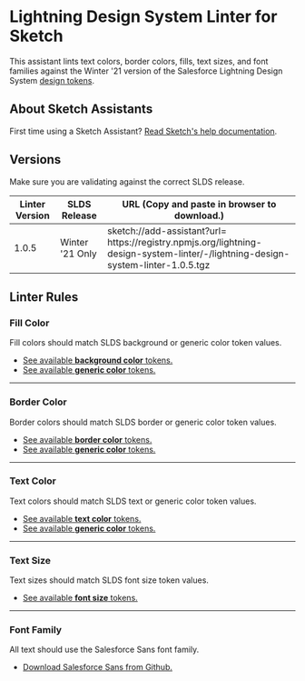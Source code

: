 # Lightning Design System Linter for Sketch

This assistant lints text colors, border colors, fills, text sizes, and font families against the
Winter '21 version of the Salesforce Lightning Design System
[design tokens](https://www.lightningdesignsystem.com/design-tokens/).

## About Sketch Assistants

First time using a Sketch Assistant?
[Read Sketch's help documentation](https://www.sketch.com/docs/assistants/).

## Versions

Make sure you are validating against the correct SLDS release.

| Linter Version | SLDS Release    | URL (Copy and paste in browser to download.)                                                                                                      |
| -------------- | --------------- | ------------------------------------------------------------------------------------------------------------------------------------------------- |
| 1.0.5          | Winter '21 Only | sketch://add-assistant?url=<br/>h<span>tt</span>ps://registry.npmjs.org/lightning-design-system-linter/-/lightning-design-system-linter-1.0.5.tgz |

## Linter Rules

<h3 id='lightning-design-system-linter/fill-color'>Fill Color</h3>

Fill colors should match SLDS background or generic color token values.

- [See available **background color** tokens.](https://www.lightningdesignsystem.com/design-tokens/#category-background-color)
- [See available **generic color** tokens.](https://www.lightningdesignsystem.com/design-tokens/#category-color)

---

<h3 id='lightning-design-system-linter/border-color'>Border Color</h3>

Border colors should match SLDS border or generic color token values.

- [See available **border color** tokens.](https://www.lightningdesignsystem.com/design-tokens/#category-border-color)
- [See available **generic color** tokens.](https://www.lightningdesignsystem.com/design-tokens/#category-color)

---

<h3 id='lightning-design-system-linter/text-color'>Text Color</h3>

Text colors should match SLDS text or generic color token values.

- [See available **text color** tokens.](https://www.lightningdesignsystem.com/design-tokens/#category-text-color)
- [See available **generic color** tokens.](https://www.lightningdesignsystem.com/design-tokens/#category-color)

---

<h3 id='lightning-design-system-linter/text-size'>Text Size</h3>

Text sizes should match SLDS font size token values.

- [See available **font size** tokens.](https://www.lightningdesignsystem.com/design-tokens/#category-font-size)

---

<h3 id='lightning-design-system-linter/font'>Font Family</h3>

All text should use the Salesforce Sans font family.

- [Download Salesforce Sans from Github.](https://github.com/salesforce-ux/design-system/tree/master/assets/fonts)
